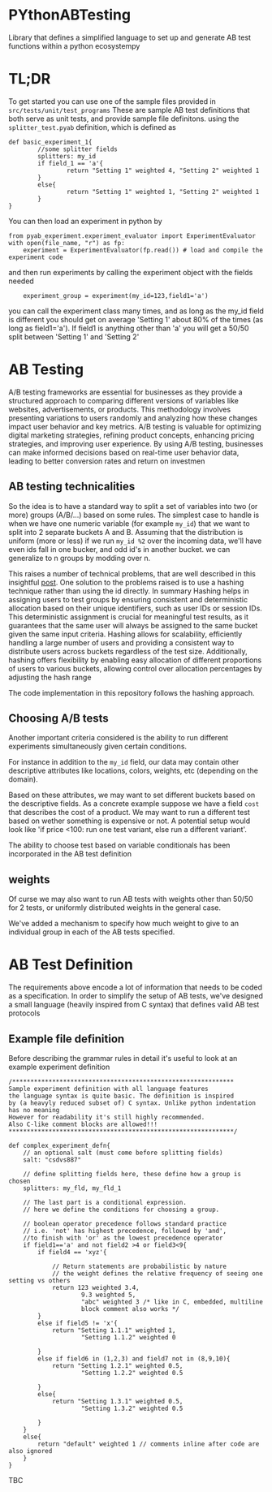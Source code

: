 # PYthonABTesting
Library that defines a simplified language to set up and generate AB test functions within a python ecosystempy

# TL;DR
To get started you can use one of the sample files provided in `src/tests/unit/test_programs`
These are sample AB test definitions that both serve as unit tests, and provide sample file definitons.
using the `splitter_test.pyab` definition, which is defined as
```
def basic_experiment_1{
        //some splitter fields
        splitters: my_id
        if field_1 == 'a'{
                return "Setting 1" weighted 4, "Setting 2" weighted 1
        }
        else{
                return "Setting 1" weighted 1, "Setting 2" weighted 1
        }
}
```


You can then load an experiment in python by
```
from pyab_experiment.experiment_evaluator import ExperimentEvaluator
with open(file_name, "r") as fp:
    experiment = ExperimentEvaluator(fp.read()) # load and compile the experiment code
```

and then run experiments by calling the experiment object with the fields needed
```
    experiment_group = experiment(my_id=123,field1='a')
```

you can call the experiment class many times, and as long as the my_id field is different you should get
on average 'Setting 1' about 80% of the times (as long as field1='a'). If field1 is anything other than 'a'
you will get a 50/50 split between 'Setting 1' and 'Setting 2'


# AB Testing
A/B testing frameworks are essential for businesses as they provide a structured approach to comparing different versions of variables like websites, advertisements, or products. This methodology involves presenting variations to users randomly and analyzing how these changes impact user behavior and key metrics. A/B testing is valuable for optimizing digital marketing strategies, refining product concepts, enhancing pricing strategies, and improving user experience. By using A/B testing, businesses can make informed decisions based on real-time user behavior data, leading to better conversion rates and return on investmen

## AB testing technicalities
So the idea is to have a standard way to split a set of variables into two (or more) groups (A/B/...)
based on some rules.
The simplest case to handle is when we have one numeric variable (for example `my_id`) that we want to split into 2 separate buckets A and B. Assuming that the distribution is uniform (more or less) if we run `my_id %2` over the incoming data, we'll have even ids fall in one bucker, and odd id's in another bucket. we can generalize to n groups by modding over n.

This raises a number of technical problems, that are well described in this insightful [post](http://blog.richardweiss.org/2016/12/25/hash-splits.html). One solution to the problems raised is to use a hashing technique rather than using the id directly.
In summary Hashing helps in assigning users to test groups by ensuring consistent and deterministic allocation based on their unique identifiers, such as user IDs or session IDs. This deterministic assignment is crucial for meaningful test results, as it guarantees that the same user will always be assigned to the same bucket given the same input criteria. Hashing allows for scalability, efficiently handling a large number of users and providing a consistent way to distribute users across buckets regardless of the test size. Additionally, hashing offers flexibility by enabling easy allocation of different proportions of users to various buckets, allowing control over allocation percentages by adjusting the hash range

The code implementation in this repository follows the hashing approach.

## Choosing A/B tests
Another important criteria considered is the ability to run different experiments simultaneously given certain conditions.

For instance in addition to the `my_id` field, our data may contain other descriptive attributes like locations, colors, weights, etc (depending on the domain).

Based on these attributes, we may want to set different buckets based on the descriptive fields. As a concrete example suppose we have a field `cost` that describes the cost of a product. We may want to run a different test based on wether something is expensive or not. A potential setup would look like 'if price <100: run one test variant, else run a different variant'.

The ability to choose test based on variable conditionals has been incorporated in the AB test definition

## weights
Of curse we may also want to run AB tests with weights other than 50/50 for 2 tests, or uniformly distributed weights in the general case.

We've added a mechanism to specify how much weight to give to an individual group in each of the AB tests specified.

# AB Test Definition
The requirements above encode a lot of information that needs to be coded as a specification. In order to simplify the setup of AB tests, we've designed a small language (heavily inspired from C syntax) that defines valid AB test protocols

## Example file definition
Before describing the grammar rules in detail it's useful to look at an example experiment definition

```
/*************************************************************
Sample experiment definition with all language features
the language syntax is quite basic. The definition is inspired
by (a heavyly reduced subset of) C syntax. Unlike python indentation has no meaning
However for readability it's still highly recommended.
Also C-like comment blocks are allowed!!!
**************************************************************/

def complex_experiment_defn{
    // an optional salt (must come before splitting fields)
    salt: "csdvs887"

    // define splitting fields here, these define how a group is chosen
    splitters: my_fld, my_fld_1

    // The last part is a conditional expression.
    // here we define the conditions for choosing a group.

    // boolean operator precedence follows standard practice
    // i.e. 'not' has highest precedence, followed by 'and',
    //to finish with 'or' as the lowest precedence operator
    if field1=='a' and not field2 >4 or field3<9{
        if field4 == 'xyz'{

            // Return statements are probabilistic by nature
            // the weight defines the relative frequency of seeing one setting vs others
            return 123 weighted 3.4,
                    9.3 weighted 5,
                    "abc" weighted 3 /* like in C, embedded, multiline
                    block comment also works */
        }
        else if field5 != 'x'{
            return "Setting 1.1.1" weighted 1,
                    "Setting 1.1.2" weighted 0

        }
        else if field6 in (1,2,3) and field7 not in (8,9,10){
            return "Setting 1.2.1" weighted 0.5,
                    "Setting 1.2.2" weighted 0.5

        }
        else{
            return "Setting 1.3.1" weighted 0.5,
                    "Setting 1.3.2" weighted 0.5

        }
    }
    else{
        return "default" weighted 1 // comments inline after code are also ignored
    }
}
```

TBC
